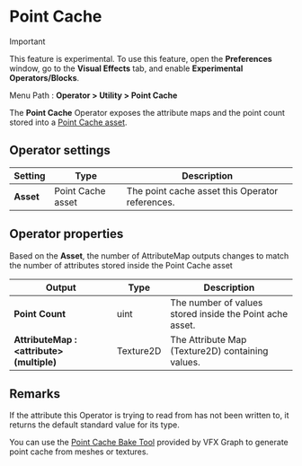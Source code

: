 # Point Cache

> [!IMPORTANT]
> This feature is experimental. To use this feature, open the **Preferences** window, go to the **Visual Effects** tab, and enable **Experimental Operators/Blocks**.

Menu Path : **Operator > Utility > Point Cache**

The **Point Cache** Operator exposes the attribute maps and the point count stored into a [Point Cache asset](point-cache-asset.md).

## Operator settings

| **Setting** | **Type**          | **Description**                                 |
| ----------- | ----------------- | ----------------------------------------------- |
| **Asset**   | Point Cache asset | The point cache asset this Operator references. |

## Operator properties

Based on the **Asset**, the number of AttributeMap outputs changes to match the number of attributes stored inside the Point Cache asset

| **Output**                                 | **Type**  | **Description**                                          |
| ------------------------------------------ | --------- | -------------------------------------------------------- |
| **Point Count**                            | uint      | The number of values stored inside the Point ache asset. |
| **AttributeMap : \<attribute> (multiple)** | Texture2D | The Attribute Map (Texture2D) containing values.         |

## Remarks

If the attribute this Operator is trying to read from has not been written to, it returns the default standard value for its type.

You can use the [Point Cache Bake Tool](point-cache-bake-tool.md) provided by VFX Graph to generate point cache from meshes or textures.
